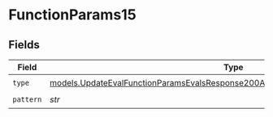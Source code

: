 # FunctionParams15


## Fields

| Field                                                                                                                                                                        | Type                                                                                                                                                                         | Required                                                                                                                                                                     | Description                                                                                                                                                                  |
| ---------------------------------------------------------------------------------------------------------------------------------------------------------------------------- | ---------------------------------------------------------------------------------------------------------------------------------------------------------------------------- | ---------------------------------------------------------------------------------------------------------------------------------------------------------------------------- | ---------------------------------------------------------------------------------------------------------------------------------------------------------------------------- |
| `type`                                                                                                                                                                       | [models.UpdateEvalFunctionParamsEvalsResponse200ApplicationJSONResponseBody515Type](../models/updateevalfunctionparamsevalsresponse200applicationjsonresponsebody515type.md) | :heavy_check_mark:                                                                                                                                                           | N/A                                                                                                                                                                          |
| `pattern`                                                                                                                                                                    | *str*                                                                                                                                                                        | :heavy_check_mark:                                                                                                                                                           | N/A                                                                                                                                                                          |